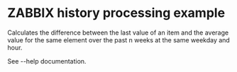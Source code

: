 # ZABBIX history processing example

Calculates the difference between the last value of an item and the average value for the same element over the past n weeks at the same weekday and hour.

See --help documentation.
